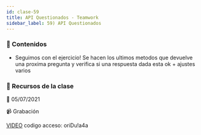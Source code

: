 ```yaml
---
id: clase-59
title: API Questionados - Teamwork
sidebar_label: 59) API Questionados
---
```




### 📝 Contenidos

- Seguimos con el ejercicio! Se hacen los ultimos metodos que devuelve una proxima pregunta y verifica si una respuesta dada esta ok + ajustes varios


### 🚀 Recursos de la clase

📆 05/07/2021

📹 Grabación

[VIDEO](https://us02web.zoom.us/rec/share/0JAqGclorq54Ealam7odD2PAjs--nlKqTt9XPXX3blhVKSNj3vrZxdgc3t_mh-w.HbpD5K2hJeYICiGV)
codigo acceso: oriDu!a4a
